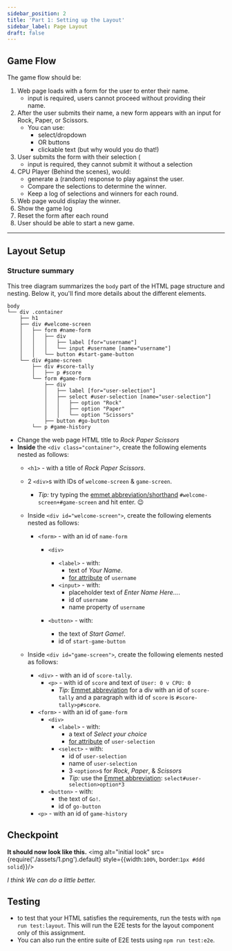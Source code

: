 ```yaml
---
sidebar_position: 2
title: 'Part 1: Setting up the Layout'
sidebar_label: Page Layout
draft: false
---
```

## Game Flow
The game flow should be:
1. Web page loads with a form for the user to enter their name.
    * input is required, users cannot proceed without providing their name.
2. After the user submits their name, a new form appears with an input for Rock, Paper, or Scissors.
    * You can use:
      * select/dropdown
      * OR buttons
      * clickable text (but why would you do that!)
3. User submits the form with their selection (
    * input is required, they cannot submit it without a selection
4. CPU Player (Behind the scenes), would:
    * generate a (random) response to play against the user.
    * Compare the selections to determine the winner.
    * Keep a log of selections and winners for each round.
6. Web page would display the winner.
7. Show the game log
8. Reset the form after each round
9. User should be able to start a new game.

______________________________

## Layout Setup
### Structure summary
This tree diagram summarizes the `body` part of the HTML page structure and nesting. Below it, you'll find more details about the different elements.
```
body
└── div .container
    ├── h1
    ├── div #welcome-screen
    │   ├── form #name-form
    │   │   ├── div
    │   │   │   ├── label [for="username"]
    │   │   │   └── input #username [name="username"]
    │   │   └── button #start-game-button
    └── div #game-screen
        ├── div #score-tally
        │   ├── p #score
        └── form #game-form
            ├── div
            │   ├── label [for="user-selection"]
            │   ├── select #user-selection [name="user-selection"]
            │   │   ├── option "Rock"
            │   │   ├── option "Paper"
            │   │   └── option "Scissors"
            ├── button #go-button
        └── p #game-history
```
* Change the web page HTML title to *Rock Paper Scissors*
* **Inside** the `<div class="container">`, create the following elements nested as follows:
    * `<h1>` - with a title of *Rock Paper Scissors*.
    * 2 `<div>`s with IDs of `welcome-screen` & `game-screen`.
        * *Tip:* try typing the [emmet abbreviation/shorthand](https://code.visualstudio.com/docs/languages/html#_emmet-snippets) `#welcome-screen+#game-screen` and hit enter. 😉

    * Inside `<div id="welcome-screen">`, create the following elements nested as follows:
        * `<form>` - with an id of `name-form`
            * `<div>`
                * `<label>` - with:
                    * text of *Your Name*.
                    * [for attribute](https://www.w3schools.com/tags/att_label_for.asp) of `username`
                * `<input>` - with:
                    * placeholder text of *Enter Name Here...*.
                    * id of `username`
                    * name property of `username`

            * `<button>` - with:
                * the text of *Start Game!*.
                * id of `start-game-button`

    * Inside `<div id="game-screen">`, create the following elements nested as follows:
        * `<div>` - with an id of `score-tally`.
            * `<p>` - with id of `score` and text of `User: 0 v CPU: 0`
                * *Tip:* [Emmet abbreviation](https://code.visualstudio.com/docs/languages/html#_emmet-snippets) for a div with an id of `score-tally` and a paragraph with id of `score` is `#score-tally>p#score`.
        * `<form>` - with an id of `game-form`
            * `<div>`
                * `<label>` - with:
                    * a text of *Select your choice*
                    * [for attribute](https://www.w3schools.com/tags/att_label_for.asp) of `user-selection`
                * `<select>` - with:
                    * id of `user-selection`
                    * name of `user-selection`
                    * 3 `<option>`s for *Rock*, *Paper*, & *Scissors*
                    * *Tip:* use the [Emmet abbreviation](https://code.visualstudio.com/docs/languages/html#_emmet-snippets): `select#user-selection>option*3`
            * `<button>` - with:
                * the text of `Go!`.
                * id of `go-button`
        * `<p>` - with an id of `game-history`

## Checkpoint
**It should now look like this.**
<img alt="initial look" src={require('./assets/1.png').default} style={{width:`100%`, border:`1px #ddd solid`}}/>

*I think We can do a little better.*

## Testing
- to test that your HTML satisfies the requirements, run the tests with `npm run test:layout`. This will run the E2E tests for the layout component only of this assignment.
- You can also run the entire suite of E2E tests using `npm run test:e2e`.